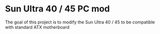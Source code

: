 # Sun Ultra 40 / 45 PC mod

The goal of this project is to modify the Sun Ultra 40 / 45 to be compatible with standard ATX motherboard
